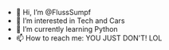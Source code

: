 - 👋 Hi, I’m @FlussSumpf
- 👀 I’m interested in Tech and Cars
- 🌱 I’m currently learning Python
- 📫 How to reach me: YOU JUST DON'T! LOL
